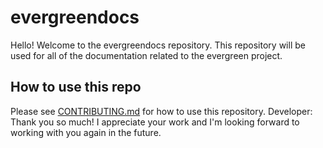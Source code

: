  # evergreendocs

Hello! Welcome to the evergreendocs repository. This repository will be used for all of the documentation related to the evergreen project.

## How to use this repo

Please see [CONTRIBUTING.md](./CONTRIBUTING.md) for how to use this repository.
Developer: Thank you so much! I appreciate your work and I'm looking forward to working with you again in the future.